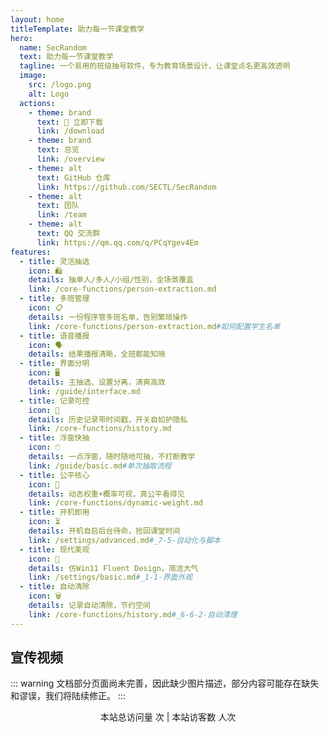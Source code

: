 ```yaml
---
layout: home
titleTemplate: 助力每一节课堂教学
hero:
  name: SecRandom
  text: 助力每一节课堂教学
  tagline: 一个易用的班级抽号软件，专为教育场景设计，让课堂点名更高效透明
  image:
    src: /logo.png
    alt: Logo
  actions:
    - theme: brand
      text: 🎯 立即下载
      link: /download
    - theme: brand
      text: 总览
      link: /overview
    - theme: alt
      text: GitHub 仓库
      link: https://github.com/SECTL/SecRandom
    - theme: alt
      text: 团队
      link: /team
    - theme: alt
      text: QQ 交流群
      link: https://qm.qq.com/q/PCqYgev4Em
features:
  - title: 灵活抽选
    icon: 🛍️
    details: 抽单人/多人/小组/性别，全场景覆盖
    link: /core-functions/person-extraction.md
  - title: 多班管理
    icon: 📋
    details: 一份程序管多班名单，告别繁琐操作
    link: /core-functions/person-extraction.md#如何配置学生名单
  - title: 语音播报
    icon: 🗣️
    details: 结果播报清晰，全班都能知晓
  - title: 界面分明
    icon: 🖥️
    details: 主抽选、设置分离，清爽高效
    link: /guide/interface.md
  - title: 记录可控
    icon: 📝
    details: 历史记录带时间戳，开关自如护隐私
    link: /core-functions/history.md
  - title: 浮窗快抽
    icon: 🖱️
    details: 一点浮窗，随时随地可抽，不打断教学
    link: /guide/basic.md#单次抽取流程
  - title: 公平核心
    icon: 🎲
    details: 动态权重+概率可视，真公平看得见
    link: /core-functions/dynamic-weight.md
  - title: 开机即用
    icon: ⏳
    details: 开机自启后台待命，抢回课堂时间
    link: /settings/advanced.md#_7-5-自动化与脚本
  - title: 现代美观
    icon: 🎨
    details: 仿Win11 Fluent Design，简洁大气
    link: /settings/basic.md#_1-1-界面外观
  - title: 自动清除
    icon: 🗑️
    details: 记录自动清除，节约空间
    link: /core-functions/history.md#_6-6-2-自动清理
---
```


## 宣传视频
<BilibiliVideo bvid="BV1kt81zdEoR" />

<HomeUnderline />

::: warning
文档部分页面尚未完善，因此缺少图片描述，部分内容可能存在缺失和谬误，我们将陆续修正。
:::

<div align="center">
本站总访问量 <span id="busuanzi_value_site_pv" /> 次 | 本站访客数 <span id="busuanzi_value_site_uv" /> 人次
</div>